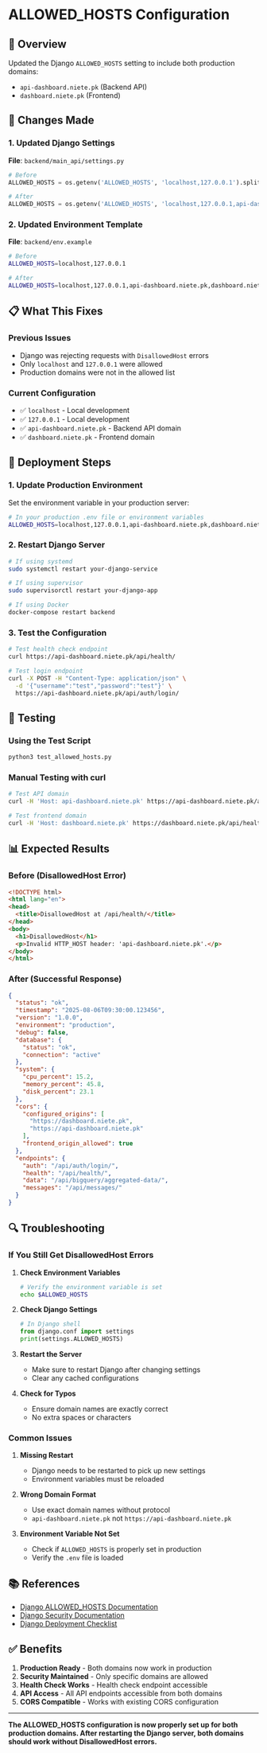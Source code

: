 # ALLOWED_HOSTS Configuration

## 🎯 **Overview**

Updated the Django `ALLOWED_HOSTS` setting to include both production domains:
- `api-dashboard.niete.pk` (Backend API)
- `dashboard.niete.pk` (Frontend)

## 🔧 **Changes Made**

### **1. Updated Django Settings**

**File**: `backend/main_api/settings.py`

```python
# Before
ALLOWED_HOSTS = os.getenv('ALLOWED_HOSTS', 'localhost,127.0.0.1').split(',')

# After
ALLOWED_HOSTS = os.getenv('ALLOWED_HOSTS', 'localhost,127.0.0.1,api-dashboard.niete.pk,dashboard.niete.pk').split(',')
```

### **2. Updated Environment Template**

**File**: `backend/env.example`

```bash
# Before
ALLOWED_HOSTS=localhost,127.0.0.1

# After
ALLOWED_HOSTS=localhost,127.0.0.1,api-dashboard.niete.pk,dashboard.niete.pk
```

## 📋 **What This Fixes**

### **Previous Issues**
- Django was rejecting requests with `DisallowedHost` errors
- Only `localhost` and `127.0.0.1` were allowed
- Production domains were not in the allowed list

### **Current Configuration**
- ✅ `localhost` - Local development
- ✅ `127.0.0.1` - Local development
- ✅ `api-dashboard.niete.pk` - Backend API domain
- ✅ `dashboard.niete.pk` - Frontend domain

## 🚀 **Deployment Steps**

### **1. Update Production Environment**

Set the environment variable in your production server:

```bash
# In your production .env file or environment variables
ALLOWED_HOSTS=localhost,127.0.0.1,api-dashboard.niete.pk,dashboard.niete.pk
```

### **2. Restart Django Server**

```bash
# If using systemd
sudo systemctl restart your-django-service

# If using supervisor
sudo supervisorctl restart your-django-app

# If using Docker
docker-compose restart backend
```

### **3. Test the Configuration**

```bash
# Test health check endpoint
curl https://api-dashboard.niete.pk/api/health/

# Test login endpoint
curl -X POST -H "Content-Type: application/json" \
  -d '{"username":"test","password":"test"}' \
  https://api-dashboard.niete.pk/api/auth/login/
```

## 🧪 **Testing**

### **Using the Test Script**
```bash
python3 test_allowed_hosts.py
```

### **Manual Testing with curl**
```bash
# Test API domain
curl -H 'Host: api-dashboard.niete.pk' https://api-dashboard.niete.pk/api/health/

# Test frontend domain
curl -H 'Host: dashboard.niete.pk' https://dashboard.niete.pk/api/health/
```

## 📊 **Expected Results**

### **Before (DisallowedHost Error)**
```html
<!DOCTYPE html>
<html lang="en">
<head>
  <title>DisallowedHost at /api/health/</title>
</head>
<body>
  <h1>DisallowedHost</h1>
  <p>Invalid HTTP_HOST header: 'api-dashboard.niete.pk'.</p>
</body>
</html>
```

### **After (Successful Response)**
```json
{
  "status": "ok",
  "timestamp": "2025-08-06T09:30:00.123456",
  "version": "1.0.0",
  "environment": "production",
  "debug": false,
  "database": {
    "status": "ok",
    "connection": "active"
  },
  "system": {
    "cpu_percent": 15.2,
    "memory_percent": 45.8,
    "disk_percent": 23.1
  },
  "cors": {
    "configured_origins": [
      "https://dashboard.niete.pk",
      "https://api-dashboard.niete.pk"
    ],
    "frontend_origin_allowed": true
  },
  "endpoints": {
    "auth": "/api/auth/login/",
    "health": "/api/health/",
    "data": "/api/bigquery/aggregated-data/",
    "messages": "/api/messages/"
  }
}
```

## 🔍 **Troubleshooting**

### **If You Still Get DisallowedHost Errors**

1. **Check Environment Variables**
   ```bash
   # Verify the environment variable is set
   echo $ALLOWED_HOSTS
   ```

2. **Check Django Settings**
   ```python
   # In Django shell
   from django.conf import settings
   print(settings.ALLOWED_HOSTS)
   ```

3. **Restart the Server**
   - Make sure to restart Django after changing settings
   - Clear any cached configurations

4. **Check for Typos**
   - Ensure domain names are exactly correct
   - No extra spaces or characters

### **Common Issues**

1. **Missing Restart**
   - Django needs to be restarted to pick up new settings
   - Environment variables must be reloaded

2. **Wrong Domain Format**
   - Use exact domain names without protocol
   - `api-dashboard.niete.pk` not `https://api-dashboard.niete.pk`

3. **Environment Variable Not Set**
   - Check if `ALLOWED_HOSTS` is properly set in production
   - Verify the `.env` file is loaded

## 📚 **References**

- [Django ALLOWED_HOSTS Documentation](https://docs.djangoproject.com/en/5.2/ref/settings/#allowed-hosts)
- [Django Security Documentation](https://docs.djangoproject.com/en/5.2/topics/security/)
- [Django Deployment Checklist](https://docs.djangoproject.com/en/5.2/howto/deployment/checklist/)

## ✅ **Benefits**

1. **Production Ready** - Both domains now work in production
2. **Security Maintained** - Only specific domains are allowed
3. **Health Check Works** - Health check endpoint accessible
4. **API Access** - All API endpoints accessible from both domains
5. **CORS Compatible** - Works with existing CORS configuration

---

**The ALLOWED_HOSTS configuration is now properly set up for both production domains. After restarting the Django server, both domains should work without DisallowedHost errors.** 